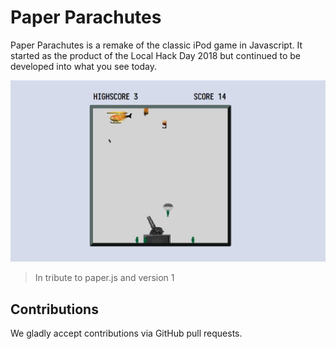 # Paper Parachutes

Paper Parachutes is a remake of the classic iPod game in Javascript. It started as the product of the Local Hack Day 2018 but continued to be developed into what you see today.

<a href="https://github.com/carlinmack/PaperParachutes"><img src="resources/PaperParachutes.png" alt="Paper Parachutes Screenshot"/></a>

> In tribute to paper.js and version 1

## Contributions

We gladly accept contributions via GitHub pull requests.
